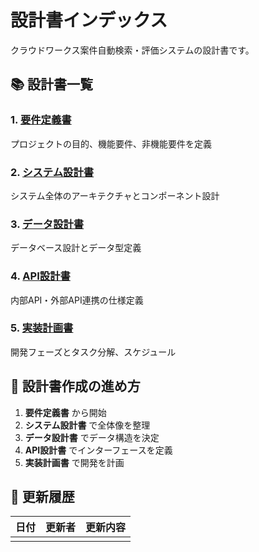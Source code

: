 # 設計書インデックス

クラウドワークス案件自動検索・評価システムの設計書です。

## 📚 設計書一覧

### 1. [要件定義書](./01_requirements.md)
プロジェクトの目的、機能要件、非機能要件を定義

### 2. [システム設計書](./02_system_design.md)  
システム全体のアーキテクチャとコンポーネント設計

### 3. [データ設計書](./03_data_design.md)
データベース設計とデータ型定義

### 4. [API設計書](./04_api_design.md)
内部API・外部API連携の仕様定義

### 5. [実装計画書](./05_implementation_plan.md)
開発フェーズとタスク分解、スケジュール

## 🔄 設計書作成の進め方

1. **要件定義書** から開始
2. **システム設計書** で全体像を整理
3. **データ設計書** でデータ構造を決定
4. **API設計書** でインターフェースを定義
5. **実装計画書** で開発を計画

## 📝 更新履歴

| 日付 | 更新者 | 更新内容 |
|------|--------|----------|
|      |        |          | 
